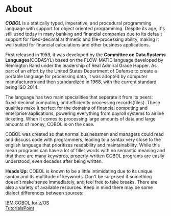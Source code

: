 # About

**_COBOL_** is a statically typed, imperative, and procedural programming language with support for object oriented programming. Despite its age, it's still used today in many banking and financial companies due to its default support for fixed-decimal arithmetic and file-processing ability, making it well suited for financial calculations and other business applications. 

First released in 1959, it was developed by the **Committee on Data Systems Languages**(CODASYL) based on the FLOW-MATIC language developed by Remington Rand under the leadership of Real Admiral Grace Hopper. As part of an effort by the United States Department of Defense to create a portable language for processing data, it was adopted by computer manufacturers and then standardized in 1968, with the current standard being ISO 2014. 

The language has two main specialities that seperate it from its peers: fixed-decimal computing, and efficiently processing records(files). These qualities make it perfect for the domains of financial computing and enterprise aaplications, powering everything from payroll systems to airline ticketing. When it comes to processing large amounts of data and large amounts of money, COBOL is on the case.

COBOL was created so that normal businessmen and managers could read and discuss code with programmers, leading to a syntax very close to the english language that prioritizes readability and maintainability. While this mean programs can have a lot of filler words with no semantic meaning and that there are many keywords, properly-written COBOL programs are easily understood, even decades after being written.

**Heads Up:** COBOL is known to be a little intimidating due to its unique syntax and its multitude of keywords. Don't be surprised if something doesn't make sense immediately, and feel free to take breaks. There are also a variety of available resources. Keep in mind there may be some dialect differences between sources:

[IBM COBOL for z/OS][IBM Docs]  
[TutorialsPoint][Tutorials Point Docs]

[IBM Docs]: https://www.ibm.com/docs/en/cobol-zos/6.4
[Tutorials Point Docs]: https://www.tutorialspoint.com/cobol/index.htm
<!-- TODO: write document

  This document contains a short introduction to the language.

  The introduction should be relatively brief and touch upon what
  makes the language interesting (and possibly unique). The goal
  is to help students decide if they want to join this track.

  The contents of this document are displayed on the track page,
  provided the student has not joined the track.

  See https://exercism.org/docs/building/tracks/docs for more information. -->
